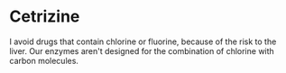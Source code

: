 # Cetrizine

I avoid drugs that contain chlorine or fluorine, because of the risk to the liver. Our enzymes aren't designed for the combination of chlorine with carbon molecules.